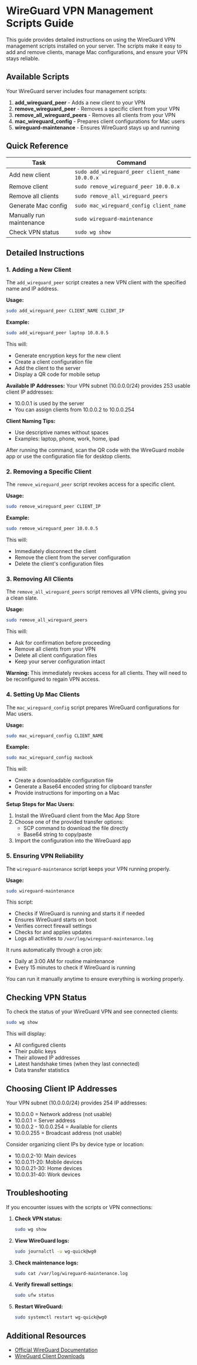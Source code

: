 # WireGuard VPN Management Scripts Guide

This guide provides detailed instructions on using the WireGuard VPN management scripts installed on your server. The scripts make it easy to add and remove clients, manage Mac configurations, and ensure your VPN stays reliable.

## Available Scripts

Your WireGuard server includes four management scripts:

1. **add_wireguard_peer** - Adds a new client to your VPN
2. **remove_wireguard_peer** - Removes a specific client from your VPN
3. **remove_all_wireguard_peers** - Removes all clients from your VPN
4. **mac_wireguard_config** - Prepares client configurations for Mac users
5. **wireguard-maintenance** - Ensures WireGuard stays up and running

## Quick Reference

| Task | Command |
|------|---------|
| Add new client | `sudo add_wireguard_peer client_name 10.0.0.x` |
| Remove client | `sudo remove_wireguard_peer 10.0.0.x` |
| Remove all clients | `sudo remove_all_wireguard_peers` |
| Generate Mac config | `sudo mac_wireguard_config client_name` |
| Manually run maintenance | `sudo wireguard-maintenance` |
| Check VPN status | `sudo wg show` |

## Detailed Instructions

### 1. Adding a New Client

The `add_wireguard_peer` script creates a new VPN client with the specified name and IP address.

**Usage:**
```bash
sudo add_wireguard_peer CLIENT_NAME CLIENT_IP
```

**Example:**
```bash
sudo add_wireguard_peer laptop 10.0.0.5
```

This will:
- Generate encryption keys for the new client
- Create a client configuration file
- Add the client to the server
- Display a QR code for mobile setup

**Available IP Addresses:**
Your VPN subnet (10.0.0.0/24) provides 253 usable client IP addresses:
- 10.0.0.1 is used by the server
- You can assign clients from 10.0.0.2 to 10.0.0.254

**Client Naming Tips:**
- Use descriptive names without spaces
- Examples: laptop, phone, work, home, ipad

After running the command, scan the QR code with the WireGuard mobile app or use the configuration file for desktop clients.

### 2. Removing a Specific Client

The `remove_wireguard_peer` script revokes access for a specific client.

**Usage:**
```bash
sudo remove_wireguard_peer CLIENT_IP
```

**Example:**
```bash
sudo remove_wireguard_peer 10.0.0.5
```

This will:
- Immediately disconnect the client
- Remove the client from the server configuration
- Delete the client's configuration files

### 3. Removing All Clients

The `remove_all_wireguard_peers` script removes all VPN clients, giving you a clean slate.

**Usage:**
```bash
sudo remove_all_wireguard_peers
```

This will:
- Ask for confirmation before proceeding
- Remove all clients from your VPN
- Delete all client configuration files
- Keep your server configuration intact

**Warning:** This immediately revokes access for all clients. They will need to be reconfigured to regain VPN access.

### 4. Setting Up Mac Clients

The `mac_wireguard_config` script prepares WireGuard configurations for Mac users.

**Usage:**
```bash
sudo mac_wireguard_config CLIENT_NAME
```

**Example:**
```bash
sudo mac_wireguard_config macbook
```

This will:
- Create a downloadable configuration file
- Generate a Base64 encoded string for clipboard transfer
- Provide instructions for importing on a Mac

**Setup Steps for Mac Users:**
1. Install the WireGuard client from the Mac App Store
2. Choose one of the provided transfer options:
   - SCP command to download the file directly
   - Base64 string to copy/paste
3. Import the configuration into the WireGuard app

### 5. Ensuring VPN Reliability

The `wireguard-maintenance` script keeps your VPN running properly.

**Usage:**
```bash
sudo wireguard-maintenance
```

This script:
- Checks if WireGuard is running and starts it if needed
- Ensures WireGuard starts on boot
- Verifies correct firewall settings
- Checks for and applies updates
- Logs all activities to `/var/log/wireguard-maintenance.log`

It runs automatically through a cron job:
- Daily at 3:00 AM for routine maintenance
- Every 15 minutes to check if WireGuard is running

You can run it manually anytime to ensure everything is working properly.

## Checking VPN Status

To check the status of your WireGuard VPN and see connected clients:

```bash
sudo wg show
```

This will display:
- All configured clients
- Their public keys
- Their allowed IP addresses
- Latest handshake times (when they last connected)
- Data transfer statistics

## Choosing Client IP Addresses

Your VPN subnet (10.0.0.0/24) provides 254 IP addresses:
- 10.0.0.0 = Network address (not usable)
- 10.0.0.1 = Server address
- 10.0.0.2 - 10.0.0.254 = Available for clients
- 10.0.0.255 = Broadcast address (not usable)

Consider organizing client IPs by device type or location:
- 10.0.0.2-10: Main devices
- 10.0.0.11-20: Mobile devices
- 10.0.0.21-30: Home devices
- 10.0.0.31-40: Work devices

## Troubleshooting

If you encounter issues with the scripts or VPN connections:

1. **Check VPN status:**
   ```bash
   sudo wg show
   ```

2. **View WireGuard logs:**
   ```bash
   sudo journalctl -u wg-quick@wg0
   ```

3. **Check maintenance logs:**
   ```bash
   sudo cat /var/log/wireguard-maintenance.log
   ```

4. **Verify firewall settings:**
   ```bash
   sudo ufw status
   ```

5. **Restart WireGuard:**
   ```bash
   sudo systemctl restart wg-quick@wg0
   ```

## Additional Resources

- [Official WireGuard Documentation](https://www.wireguard.com/quickstart/)
- [WireGuard Client Downloads](https://www.wireguard.com/install/)
